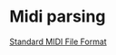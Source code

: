 # Midi parsing

[Standard MIDI File Format](https://www.music.mcgill.ca/~ich/classes/mumt306/StandardMIDIfileformat.html)
